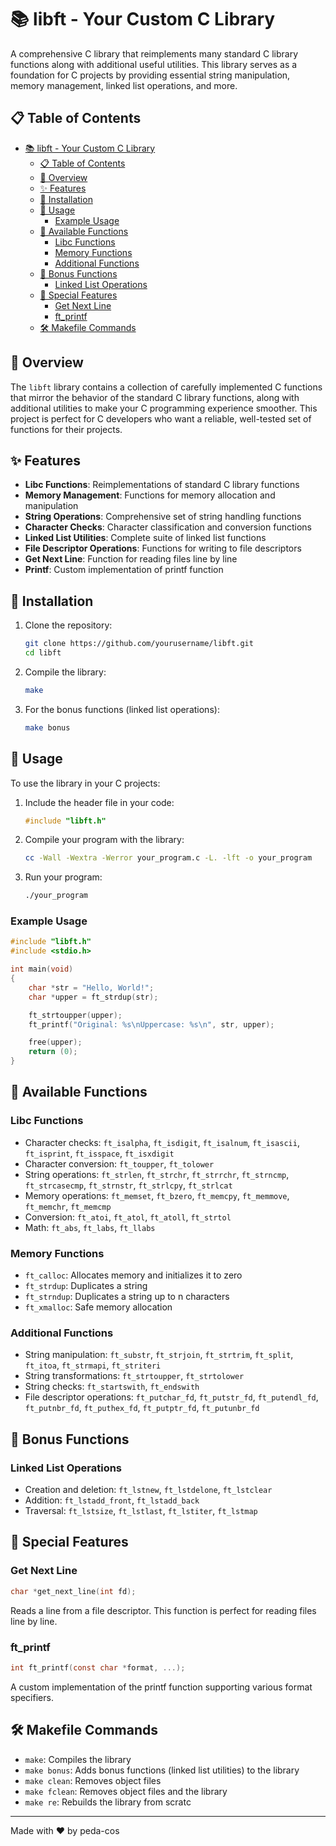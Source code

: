 # 📚 libft - Your Custom C Library

A comprehensive C library that reimplements many standard C library functions along with additional useful utilities. This library serves as a foundation for C projects by providing essential string manipulation, memory management, linked list operations, and more.

## 📋 Table of Contents

- [📚 libft - Your Custom C Library](#-libft---your-custom-c-library)
	- [📋 Table of Contents](#-table-of-contents)
	- [🔎 Overview](#-overview)
	- [✨ Features](#-features)
	- [🚀 Installation](#-installation)
	- [🔧 Usage](#-usage)
		- [Example Usage](#example-usage)
	- [📝 Available Functions](#-available-functions)
		- [Libc Functions](#libc-functions)
		- [Memory Functions](#memory-functions)
		- [Additional Functions](#additional-functions)
	- [🌟 Bonus Functions](#-bonus-functions)
		- [Linked List Operations](#linked-list-operations)
	- [🔧 Special Features](#-special-features)
		- [Get Next Line](#get-next-line)
		- [ft\_printf](#ft_printf)
	- [🛠️ Makefile Commands](#️-makefile-commands)

## 🔎 Overview

The `libft` library contains a collection of carefully implemented C functions that mirror the behavior of the standard C library functions, along with additional utilities to make your C programming experience smoother. This project is perfect for C developers who want a reliable, well-tested set of functions for their projects.

## ✨ Features

- **Libc Functions**: Reimplementations of standard C library functions
- **Memory Management**: Functions for memory allocation and manipulation
- **String Operations**: Comprehensive set of string handling functions
- **Character Checks**: Character classification and conversion functions
- **Linked List Utilities**: Complete suite of linked list functions
- **File Descriptor Operations**: Functions for writing to file descriptors
- **Get Next Line**: Function for reading files line by line
- **Printf**: Custom implementation of printf function

## 🚀 Installation

1. Clone the repository:
   ```bash
   git clone https://github.com/yourusername/libft.git
   cd libft
   ```

2. Compile the library:
   ```bash
   make
   ```

3. For the bonus functions (linked list operations):
   ```bash
   make bonus
   ```

## 🔧 Usage

To use the library in your C projects:

1. Include the header file in your code:
   ```c
   #include "libft.h"
   ```

2. Compile your program with the library:
   ```bash
   cc -Wall -Wextra -Werror your_program.c -L. -lft -o your_program
   ```

3. Run your program:
   ```bash
   ./your_program
   ```

### Example Usage

```c
#include "libft.h"
#include <stdio.h>

int main(void)
{
    char *str = "Hello, World!";
    char *upper = ft_strdup(str);

    ft_strtoupper(upper);
    ft_printf("Original: %s\nUppercase: %s\n", str, upper);

    free(upper);
    return (0);
}
```

## 📝 Available Functions

### Libc Functions
- Character checks: `ft_isalpha`, `ft_isdigit`, `ft_isalnum`, `ft_isascii`, `ft_isprint`, `ft_isspace`, `ft_isxdigit`
- Character conversion: `ft_toupper`, `ft_tolower`
- String operations: `ft_strlen`, `ft_strchr`, `ft_strrchr`, `ft_strncmp`, `ft_strcasecmp`, `ft_strnstr`, `ft_strlcpy`, `ft_strlcat`
- Memory operations: `ft_memset`, `ft_bzero`, `ft_memcpy`, `ft_memmove`, `ft_memchr`, `ft_memcmp`
- Conversion: `ft_atoi`, `ft_atol`, `ft_atoll`, `ft_strtol`
- Math: `ft_abs`, `ft_labs`, `ft_llabs`

### Memory Functions
- `ft_calloc`: Allocates memory and initializes it to zero
- `ft_strdup`: Duplicates a string
- `ft_strndup`: Duplicates a string up to n characters
- `ft_xmalloc`: Safe memory allocation

### Additional Functions
- String manipulation: `ft_substr`, `ft_strjoin`, `ft_strtrim`, `ft_split`, `ft_itoa`, `ft_strmapi`, `ft_striteri`
- String transformations: `ft_strtoupper`, `ft_strtolower`
- String checks: `ft_startswith`, `ft_endswith`
- File descriptor operations: `ft_putchar_fd`, `ft_putstr_fd`, `ft_putendl_fd`, `ft_putnbr_fd`, `ft_puthex_fd`, `ft_putptr_fd`, `ft_putunbr_fd`

## 🌟 Bonus Functions

### Linked List Operations
- Creation and deletion: `ft_lstnew`, `ft_lstdelone`, `ft_lstclear`
- Addition: `ft_lstadd_front`, `ft_lstadd_back`
- Traversal: `ft_lstsize`, `ft_lstlast`, `ft_lstiter`, `ft_lstmap`

## 🔧 Special Features

### Get Next Line
```c
char *get_next_line(int fd);
```
Reads a line from a file descriptor. This function is perfect for reading files line by line.

### ft_printf
```c
int ft_printf(const char *format, ...);
```
A custom implementation of the printf function supporting various format specifiers.

## 🛠️ Makefile Commands

- `make`: Compiles the library
- `make bonus`: Adds bonus functions (linked list utilities) to the library
- `make clean`: Removes object files
- `make fclean`: Removes object files and the library
- `make re`: Rebuilds the library from scratc

---

Made with ❤️ by peda-cos
